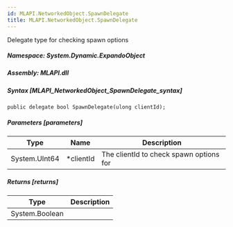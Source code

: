 ```yaml
---  
id: MLAPI.NetworkedObject.SpawnDelegate  
title: MLAPI.NetworkedObject.SpawnDelegate  
---
```


<div class="markdown level0 summary" markdown="1">

Delegate type for checking spawn options

</div>

<div class="markdown level0 conceptual" markdown="1">

</div>

##### **Namespace**: System.Dynamic.ExpandoObject

##### **Assembly**: MLAPI.dll

##### Syntax [MLAPI_NetworkedObject_SpawnDelegate_syntax]

    public delegate bool SpawnDelegate(ulong clientId);

##### Parameters [parameters]

| Type          | Name       | Description                             |
|---------------|------------|-----------------------------------------|
| System.UInt64 | \*clientId | The clientId to check spawn options for |

##### Returns [returns]

| Type           | Description |
|----------------|-------------|
| System.Boolean |             |
